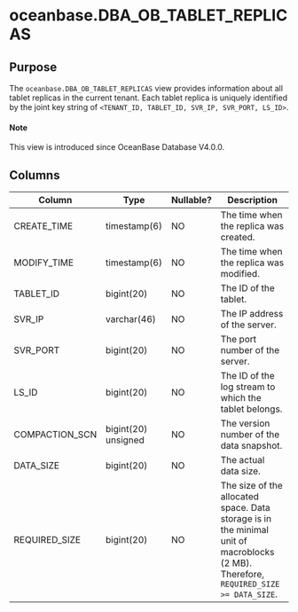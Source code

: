 # oceanbase.DBA_OB_TABLET_REPLICAS

## Purpose

The `oceanbase.DBA_OB_TABLET_REPLICAS` view provides information about all tablet replicas in the current tenant. Each tablet replica is uniquely identified by the joint key string of `<TENANT_ID, TABLET_ID, SVR_IP, SVR_PORT, LS_ID>`.

<main id="notice" type='explain'>
  <h4>Note</h4>
  <p>This view is introduced since OceanBase Database V4.0.0. </p>
</main>

## Columns

| Column | Type | Nullable? | Description |
|---------------|-------------|------------|------------------------------------------------------------|
| CREATE_TIME | timestamp(6) | NO | The time when the replica was created. |
| MODIFY_TIME | timestamp(6) | NO | The time when the replica was modified. |
| TABLET_ID | bigint(20) | NO | The ID of the tablet. |
| SVR_IP | varchar(46) | NO | The IP address of the server. |
| SVR_PORT | bigint(20) | NO | The port number of the server. |
| LS_ID | bigint(20) | NO | The ID of the log stream to which the tablet belongs. |
| COMPACTION_SCN | bigint(20) unsigned | NO | The version number of the data snapshot. |
| DATA_SIZE | bigint(20) | NO | The actual data size. |
| REQUIRED_SIZE | bigint(20) | NO | The size of the allocated space. Data storage is in the minimal unit of macroblocks (2 MB). Therefore, `REQUIRED_SIZE >= DATA_SIZE`. |
